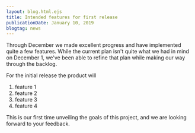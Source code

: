 ```yaml
---
layout: blog.html.ejs
title: Intended features for first release
publicationDate: January 10, 2019
blogtag: news
---
```


Through December we made excellent progress and have implemented quite a few features.  While the current plan isn't quite what we had in mind on December 1, we've been able to refine that plan while making our way through the backlog.  

For the initial release the product will

1. feature 1
1. feature 2
1. feature 3
1. feature 4

This is our first time unveiling the goals of this project, and we are looking forward to your feedback.